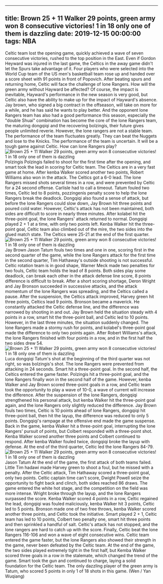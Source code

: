 
---
title: Brown 25 + 11 Walker 29 points, green army won 8 consecutive victories! 1 in 18 only one of them is dazzling
date: 2019-12-15 00:00:00
tags:  NBA
---
Celtic team lost the opening game, quickly achieved a wave of seven consecutive victories, rushed to the top position in the East. Even if Gordon Heyward was injured in the last game, the Celtics in the away game didn't let the Spurs take advantage of it. Four players who were selected into the World Cup team of the US men's basketball team rose up and handed over a score sheet with 91 points in front of Popovich.
After beating spurs and returning home, Celtic will face the challenge of lone Rangers. How will the green army without Hayward be affected? Of course, the impact is inevitable, Hayward's performance in the new season is very good, but Celtic also have the ability to make up for the impact of Hayward's absence. Jay brown, who signed a big contract in the offseason, will take on more for a while, and he has said he wants to play better.
And the opponent lone Rangers team has also had a good performance this season, especially the "double Shuai" combination has become the core of the lone Rangers team, the maturing dongqiqi and the recovering bolzingis, their future gives people unlimited reverie. However, the lone rangers are not a stable team. The performance of the team fluctuates greatly. They can beat the Nuggets and lose to the Knicks. The performance of the team is uncertain.
It will be a tough game against Celtic. How can lone Rangers play?
![Brown 25 + 11 Walker 29 points, green army won 8 consecutive victories! 1 in 18 only one of them is dazzling](dfd2e10260f0410e8581f5895e29bb7a.jpg)
Polzingis
Polzingis failed to shoot for the first time after the opening, and smart took the lead in scoring for Celtic team. The Celtics are in a very fast game at home. After kenba Walker scored another two points, Robert Williams also won in the attack. The Celtics got a 6-0 lead. The lone Rangers missed shots several times in a row, and were prevented by Celtic for a 24 second offense. Carlisle had to call a timeout.
Tatum fouled two times, Celtic led to 8 points, pozzingenis penalty score to help the lone Rangers break the deadlock. Dongqiqi also found a sense of attack, but before the lone Rangers could slow down, Jay Brown hit three points and poured cold water. However, Celtic's attack has not been maintained, both sides are difficult to score in nearly three minutes.
After kolabel hit the three-point goal, the lone Rangers' attack returned to normal. Dongqiqi played 2 + 1 at a time, with only two points left. Kenba Walker hit the three-point goal, Celtic team also climbed out of the mire, the two sides into the glued match state. The Celtics were 25-21 at the end of the first quarter.
![Brown 25 + 11 Walker 29 points, green army won 8 consecutive victories! 1 in 18 only one of them is dazzling](273f3abcc2754505b7eea41cee8956ff.jpg)
Jay Brown
Jason Tatum fouls two times and one in one, scoring first in the second quarter of the game, while the lone Rangers attack for the first time in the second quarter, Tim Hathaway's outside shooting is not successful. Celtic rotation team is in good shape, Warner Meck made two penalties for two fouls, Celtic team holds the lead of 8 points. Both sides play some deadlock, can break each other in the attack defense line score, 8 points difference is difficult to break.
After a short scoring shortage, Deron Wright and Jay Bronson succeeded in successive attacks, and the attack momentum of the lone Rangers was spreading, and the Celtics called a pause. After the suspension, the Celtics attack improved, Harvey green hit three points, Celtics lead 9 points. Bronson became a maverick. He constantly attacked the Celtic defense line, and the difference was narrowed by shooting in and out.
Jay Brown held the situation steady with 4 points in a row, smart hit the three-point ball, and Celtic led to 10 points. However, in the last three minutes, the situation suddenly changed. The lone Rangers made a stormy rush for points, and kolabel's three-point goal made the difference to only two points again. After Robert Williams's attack, the lone Rangers finished with four points in a row, and in the first half the two sides drew 54.
![Brown 25 + 11 Walker 29 points, green army won 8 consecutive victories! 1 in 18 only one of them is dazzling](2b671f1eaa5243f39e7fcb3da4a7e86a.jpg)
Luca dongqiqi
Tatum's shot at the beginning of the third quarter was not right, so was bolzingis's shot. The lone Rangers were prevented from attacking in 24 seconds. Smart hit a three-point goal. In the second half, the Celtics entered the game faster. Polzingis hit a three-point goal, and the lone Rangers finally won in the second half of the game. However, kenba Walker and Jay Brown scored three-point goals in a row, and Celtic team took the opportunity to play a wave of 10-0, a wave of current will increase the difference.
After the suspension of the lone Rangers, dongqiqi strengthened his personal attack, but kenba Walker hit the three-point goal again, and the lone Rangers only slightly reduced the difference. Jay Brown fouls two times, Celtic is 10 points ahead of lone Rangers, dongqiqi hit three-point ball, then hit the layup, the difference was reduced to only 5 points. Dongqiqi's rampage at the offensive end made the game suspense.
Back in the game, kenba Walker hit a three-point goal, interrupting the lone Rangers' pursuit of points, but Colbert responded with a three-point shot. Kenba Walker scored another three points and Colbert continued to respond. After kenba Walker fouled twice, dongqiqi broke the layup with defense. At the end of the third quarter, Celtic led the lone Rangers 84-79.
![Brown 25 + 11 Walker 29 points, green army won 8 consecutive victories! 1 in 18 only one of them is dazzling](fc08cbef5d7243069e113682f27dfea7.jpg)
Jason Tatum
At the end of the game, the first attack of both teams failed. Little Tim hadawi made Harvey green to shoot a foul, but he missed with a penalty. After the Celtic attack, Tim Hathaway scored a three-point goal, only two points. Celtic captain time can't score, Dwight Powell seize the opportunity to fight back and clinch, both sides reached 86 draws.
The game entered the white hot stage, and the competition on the field was more intense. Wright broke through the layup, and the lone Rangers surpassed the score. Kenba Walker scored 4 points in a row, Celtic regained the lead, dongqiqi was fouled maliciously, kenba Walker hit 3 points, Celtic led to 5 points. Bronson made one of two free throws, kenba Walker scored another three points, and Celtic took the initiative.
Smart played 2 + 1, Celtic team has led to 10 points, Colbert two penalty one, smart hit three points and then sprinkled a handful of salt. Celtic's attack has not stopped, and the lone rangers are hard to catch up with the score. Finally, Celtic beat the lone Rangers 116-106 and won a wave of eight consecutive wins.
Celtic team entered the game faster, but the lone Rangers also showed their strength in the game, never been defeated by the Celtic team. At the end of the game, the two sides played extremely tight in the first half, but Kemba Walker scored three goals in a row in the stalemate, which changed the trend of the game. Smart took the gun and continued to charge, laying a solid foundation for the Celtic team.
The only dazzling player of the green army is Tatum, who scored 5 points in only 1 of 18 shots in this game.
(Wen / Yan Wuqiang)